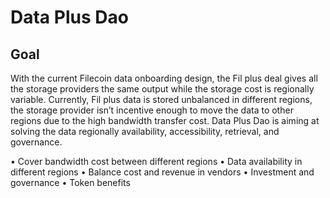 # Data Plus Dao
## Goal
With the current Filecoin data onboarding design, the Fil plus deal gives all the storage providers the same output while the storage cost is regionally variable. Currently, Fil plus data is stored unbalanced in different regions, the storage provider isn’t incentive enough to move the data to other regions due to the high bandwidth transfer cost. Data Plus Dao is aiming at solving the data regionally availability, accessibility, retrieval, and governance.

•	Cover bandwidth cost between different regions
•	Data availability in different regions
•	Balance cost and revenue in vendors
•	Investment and governance
•	Token benefits
